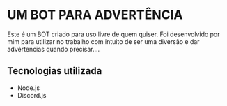 # UM BOT PARA ADVERTÊNCIA 

 Este é um BOT criado para uso livre de quem quiser. Foi desenvolvido por mim para utilizar no trabalho com intuito de ser uma diversão e dar advêrtencias quando precisar.... 


## Tecnologias utilizada 
- Node.js 
- Discord.js
